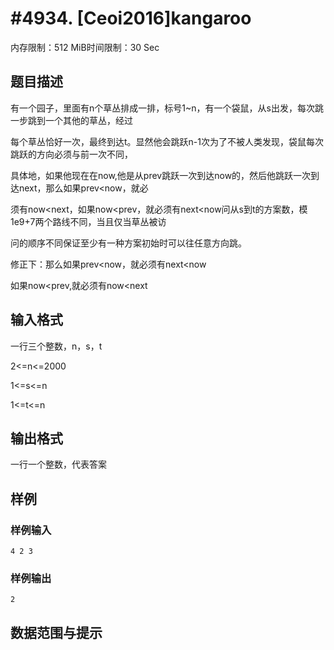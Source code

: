 # #4934. [Ceoi2016]kangaroo

内存限制：512 MiB时间限制：30 Sec

## 题目描述

有一个园子，里面有n个草丛排成一排，标号1~n，有一个袋鼠，从s出发，每次跳一步跳到一个其他的草丛，经过

每个草丛恰好一次，最终到达t。显然他会跳跃n-1次为了不被人类发现，袋鼠每次跳跃的方向必须与前一次不同，

具体地，如果他现在在now,他是从prev跳跃一次到达now的，然后他跳跃一次到达next，那么如果prev<now，就必

须有now<next，如果now<prev，就必须有next<now问从s到t的方案数，模1e9+7两个路线不同，当且仅当草丛被访

问的顺序不同保证至少有一种方案初始时可以往任意方向跳。

修正下：那么如果prev<now，就必须有next<now

如果now<prev,就必须有now<next

## 输入格式

 一行三个整数，n，s，t

2<=n<=2000

1<=s<=n

1<=t<=n

## 输出格式

 一行一个整数，代表答案

## 样例

### 样例输入

    
    4 2 3
    

### 样例输出

    
    2
    

## 数据范围与提示
